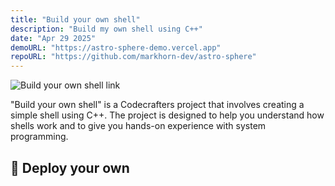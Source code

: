 ```yaml
---
title: "Build your own shell"
description: "Build my own shell using C++"
date: "Apr 29 2025"
demoURL: "https://astro-sphere-demo.vercel.app"
repoURL: "https://github.com/markhorn-dev/astro-sphere"
---
```


<img src="https://backend.codecrafters.io/progress/shell/31af9122-25b2-4585-adce-60bb1ee7c1f6" alt="Build your own shell link">

"Build your own shell" is a Codecrafters project that involves creating a simple shell using C++. The project is designed to help you understand how shells work and to give you hands-on experience with system programming.

## 🚀 Deploy your own
